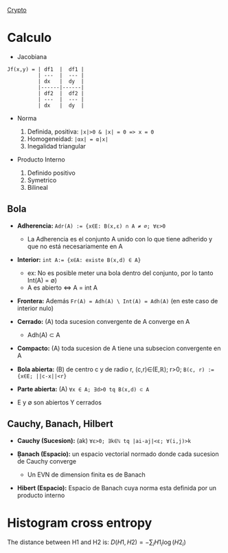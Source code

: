 
[Crypto](Crypto)


# Calculo

* Jacobiana

```text
Jf(x,y) = | df1  |  df1 |
          | ---  |  --- |
          | dx   |  dy  | 
          |------|------|
          | df2  |  df2 |
          | ---  |  --- |
          | dx   |  dy  |
```

* Norma
  1. Definida, positiva: `|x|>0 & |x| = 0 => x = 0`
  2. Homogeneidad: `|αx| = α|x|`
  3. Inegalidad triangular

* Producto Interno
  1. Definido positivo
  2. Symetrico
  3. Bilineal


## Bola

* __Adherencia:__ `Adr(A) := {x∈E: B(x,ε) ∩ A ≠ ∅; ∀ε>0`
  * La Adherencia es el conjunto A unido con lo que tiene adherido y que no está necesariamente en A

* __Interior:__ `int A:= {x∈A: existe B(x,d) ∈ A}`
  * ex: No es posible meter una bola dentro del conjunto, por lo tanto Int(A) = ∅)
  * A es abierto <=> A = int A

* __Frontera:__ Además `Fr(A) = Adh(A) \ Int(A) = Adh(A)`  (en este caso de interior nulo)

* __Cerrado:__ (A) toda sucesion convergente de A converge en A
  * Adh(A) ⊂ A

* __Compacto:__ (A) toda sucesion de A tiene una subsecion convergente en A

* __Bola abierta:__ (B) de centro c y de radio r, (c,r)∈(E,ℝ); r>0; `B(c, r) := {x∈E; ||c-x||<r}`

* __Parte abierta:__ (A) `∀x ∈ A; ∃d>0 tq B(x,d) ⊂ A`

* E y ∅ son abiertos Y cerrados


## Cauchy, Banach, Hilbert

* __Cauchy (Sucesion):__ (ak) `∀ε>0; ∃k∈ℕ tq |ai-aj|<ε; ∀(i,j)>k`

* __Ḇanach (Espacio):__ un espacio vectorial normado donde cada sucesion de Cauchy converge
  * Un EVN de dimension finita es de Banach

* __Hibert (Espacio):__ Espacio de Banach cuya norma esta definida por un producto interno

# Histogram cross entropy

The distance between H1 and H2 is: $D(H1, H2) = -\sum_i H1_i \log(H2_i)$
